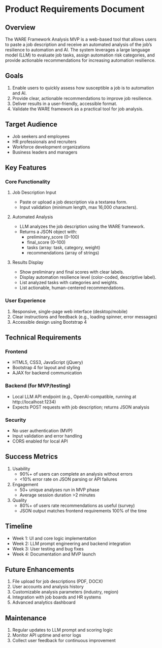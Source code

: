 # Product Requirements Document

## Overview
The WARE Framework Analysis MVP is a web-based tool that allows users to paste a job description and receive an automated analysis of the job’s resilience to automation and AI. The system leverages a large language model (LLM) to evaluate job tasks, assign automation risk categories, and provide actionable recommendations for increasing automation resilience.

## Goals
1. Enable users to quickly assess how susceptible a job is to automation and AI.
2. Provide clear, actionable recommendations to improve job resilience.
3. Deliver results in a user-friendly, accessible format.
4. Validate the WARE framework as a practical tool for job analysis.

## Target Audience
- Job seekers and employees
- HR professionals and recruiters
- Workforce development organizations
- Business leaders and managers

## Key Features

### Core Functionality
1. Job Description Input
   - Paste or upload a job description via a textarea form.
   - Input validation (minimum length, max 16,000 characters).

2. Automated Analysis
   - LLM analyzes the job description using the WARE framework.
   - Returns a JSON object with:
     - preliminary_score (0–100)
     - final_score (0–100)
     - tasks (array: task, category, weight)
     - recommendations (array of strings)

3. Results Display
   - Show preliminary and final scores with clear labels.
   - Display automation resilience level (color-coded, descriptive label).
   - List analyzed tasks with categories and weights.
   - List actionable, human-centered recommendations.

### User Experience
1. Responsive, single-page web interface (desktop/mobile)
2. Clear instructions and feedback (e.g., loading spinner, error messages)
3. Accessible design using Bootstrap 4

## Technical Requirements

### Frontend
- HTML5, CSS3, JavaScript (jQuery)
- Bootstrap 4 for layout and styling
- AJAX for backend communication

### Backend (for MVP/testing)
- Local LLM API endpoint (e.g., OpenAI-compatible, running at http://localhost:1234)
- Expects POST requests with job description; returns JSON analysis

### Security
- No user authentication (MVP)
- Input validation and error handling
- CORS enabled for local API

## Success Metrics
1. Usability
   - 90%+ of users can complete an analysis without errors
   - <10% error rate on JSON parsing or API failures
2. Engagement
   - 50+ unique analyses run in MVP phase
   - Average session duration >2 minutes
3. Quality
   - 80%+ of users rate recommendations as useful (survey)
   - JSON output matches frontend requirements 100% of the time

## Timeline
- Week 1: UI and core logic implementation
- Week 2: LLM prompt engineering and backend integration
- Week 3: User testing and bug fixes
- Week 4: Documentation and MVP launch

## Future Enhancements
1. File upload for job descriptions (PDF, DOCX)
2. User accounts and analysis history
3. Customizable analysis parameters (industry, region)
4. Integration with job boards and HR systems
5. Advanced analytics dashboard

## Maintenance
1. Regular updates to LLM prompt and scoring logic
2. Monitor API uptime and error logs
3. Collect user feedback for continuous improvement

